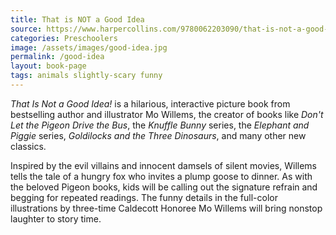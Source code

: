 ```yaml
---
title: That is NOT a Good Idea
source: https://www.harpercollins.com/9780062203090/that-is-not-a-good-idea/
categories: Preschoolers
image: /assets/images/good-idea.jpg
permalink: /good-idea
layout: book-page
tags: animals slightly-scary funny
---
```

*That Is Not a Good Idea!* is a hilarious, interactive picture book from bestselling author and illustrator Mo Willems, the creator of books like *Don't Let the Pigeon Drive the Bus*, the *Knuffle Bunny* series, the *Elephant and Piggie* series, *Goldilocks and the Three Dinosaurs*, and many other new classics.

Inspired by the evil villains and innocent damsels of silent movies, Willems tells the tale of a hungry fox who invites a plump goose to dinner. As with the beloved Pigeon books, kids will be calling out the signature refrain and begging for repeated readings. The funny details in the full-color illustrations by three-time Caldecott Honoree Mo Willems will bring nonstop laughter to story time.
